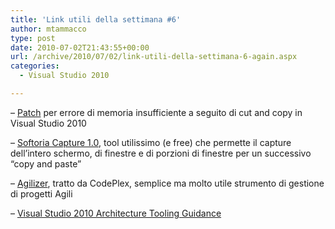 ```yaml
---
title: 'Link utili della settimana #6'
author: mtammacco
type: post
date: 2010-07-02T21:43:55+00:00
url: /archive/2010/07/02/link-utili-della-settimana-6-again.aspx
categories:
  - Visual Studio 2010

---
```

<font face="">&#8211; <a href="http://blogs.msdn.com/b/visualstudio/archive/2010/06/25/patch-available-for-cut-or-copy-displaying-insufficient-memory-error-in-vs-2010.aspx">Patch</a> per errore di memoria insufficiente a seguito di cut and copy in Visual Studio 2010</font>

&#8211; <font face=""><a href="http://www.soft32.com/Download/Free/Softoria_Capture/4-192180-1.html">Softoria Capture 1.0</a>, <font face="">tool utilissimo (e free) che permette il capture dell&#8217;intero schermo, di finestre e di porzioni di finestre per un successivo &#8220;copy and paste&#8221;</font></font>

<font face="">&#8211; <a href="http://agilizer.codeplex.com/">Agilizer</a>, tratto da CodePlex, semplice ma molto utile strumento di gestione di progetti Agili</font>

<font face="">&#8211; <a href="http://vsarchitectureguide.codeplex.com/">Visual Studio 2010 Architecture Tooling Guidance<br /> </a></font>